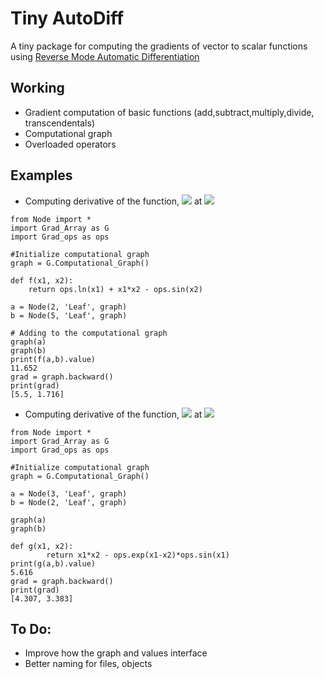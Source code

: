 # Tiny AutoDiff
A tiny package for computing the gradients of vector to scalar functions using [Reverse Mode Automatic Differentiation](https://en.wikipedia.org/wiki/Automatic_differentiation#Reverse_accumulation)
## Working
- Gradient computation of basic functions (add,subtract,multiply,divide, transcendentals)
- Computational graph 
- Overloaded operators
## Examples
- Computing derivative of the function, <img src="https://render.githubusercontent.com/render/math?math=f(x_1,x_2) = \ln(x_1) %2B x_1 x_2 - \sin(x_2)"> at <img src="https://render.githubusercontent.com/render/math?math=(x_1,x_2) = (2,5)">

```
from Node import *
import Grad_Array as G
import Grad_ops as ops

#Initialize computational graph
graph = G.Computational_Graph()

def f(x1, x2):
    return ops.ln(x1) + x1*x2 - ops.sin(x2)

a = Node(2, 'Leaf', graph)
b = Node(5, 'Leaf', graph)

# Adding to the computational graph
graph(a)
graph(b)
print(f(a,b).value)
11.652
grad = graph.backward()
print(grad)
[5.5, 1.716]
```

- Computing derivative of the function, <img src="https://render.githubusercontent.com/render/math?math=f(x_1,x_2) = x_1 x_2 - e^{x_1 - x_2}\sin(x_1)"> at <img src="https://render.githubusercontent.com/render/math?math=(x_1,x_2) = (3,2)">
```
from Node import *
import Grad_Array as G
import Grad_ops as ops

#Initialize computational graph
graph = G.Computational_Graph()

a = Node(3, 'Leaf', graph)
b = Node(2, 'Leaf', graph)

graph(a)
graph(b)

def g(x1, x2):
        return x1*x2 - ops.exp(x1-x2)*ops.sin(x1)
print(g(a,b).value)
5.616
grad = graph.backward()
print(grad)
[4.307, 3.383]
```
## To Do:
- Improve how the graph and values interface
- Better naming for files, objects

